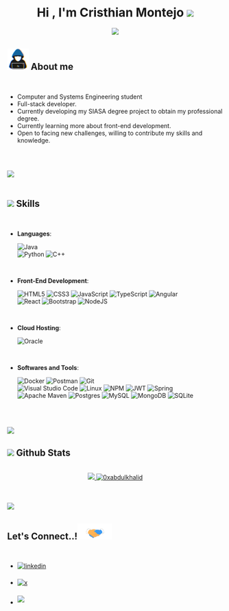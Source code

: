 
<h1 align="center"><b>Hi , I'm Cristhian Montejo </b><img src="https://media.giphy.com/media/hvRJCLFzcasrR4ia7z/giphy.gif" width="35"></h1>

<p align="center">
  <a href="https://github.com/DenverCoder1/readme-typing-svg"><img src="https://readme-typing-svg.herokuapp.com?font=Time+New+Roman&color=cyan&size=25&center=true&vCenter=true&width=600&height=100&lines=Creativity+is+intelligence+having+fun...<3"></a>
</p>

## <picture><img src = "https://github.com/0xAbdulKhalid/0xAbdulKhalid/raw/main/assets/mdImages/about_me.gif" width = 50px></picture> **About me**

<br>

- Computer and Systems Engineering student
- Full-stack developer.
- Currently developing my SIASA degree project to obtain my professional degree.
- Currently learning more about front-end development.
- Open to facing new challenges, willing to contribute my skills and knowledge.

<br><br>

<img src="https://user-images.githubusercontent.com/73097560/115834477-dbab4500-a447-11eb-908a-139a6edaec5c.gif"><br><br>

## <img src="https://media2.giphy.com/media/QssGEmpkyEOhBCb7e1/giphy.gif?cid=ecf05e47a0n3gi1bfqntqmob8g9aid1oyj2wr3ds3mg700bl&rid=giphy.gif" width ="25"><b> Skills</b>
<br>

<p align="center">

- **Languages**:
    
    ![Java](https://img.shields.io/badge/java-%23ED8B00.svg?style=for-the-badge&logo=java&logoColor=white)                              
    ![Python](https://img.shields.io/badge/Python%20-%2314354C.svg?style=for-the-badge&logo=python&logoColor=white)
    ![C++](https://img.shields.io/badge/C++%20-%2300599C.svg?style=for-the-badge&logo=c%2B%2B&logoColor=white)    

<br>   
    
- **Front-End Development**:

    ![HTML5](https://img.shields.io/badge/HTML5%20-%23E34F26.svg?style=for-the-badge&logo=html5&logoColor=white)
    ![CSS3](https://img.shields.io/badge/CSS%20-%231572B6.svg?style=for-the-badge&logo=css3&logoColor=white)
    ![JavaScript](https://img.shields.io/badge/JavaScript%20-%23F7DF1E.svg?style=for-the-badge&logo=javascript&logoColor=black)
    ![TypeScript](https://img.shields.io/badge/typescript-%23007ACC.svg?style=for-the-badge&logo=typescript&logoColor=white)
    ![Angular](https://img.shields.io/badge/angular-%23DD0031.svg?style=for-the-badge&logo=angular&logoColor=white)    
    ![React](https://img.shields.io/badge/react-%2523007ACC.svg?style=for-the-badge&logo=react&logoColor=white&color=blue)
    ![Bootstrap](https://img.shields.io/badge/bootstrap-%23563D7C.svg?style=for-the-badge&logo=bootstrap&logoColor=white)
    ![NodeJS](https://img.shields.io/badge/node.js-6DA55F?style=for-the-badge&logo=node.js&logoColor=white) 

<br>

- **Cloud Hosting**:

    ![Oracle](https://img.shields.io/badge/oracle-%2523DD0031.svg?style=for-the-badge&logo=oracle&logoColor=white&color=red)
    
<br>

- **Softwares and Tools**:

    ![Docker](https://img.shields.io/badge/docker-%230db7ed.svg?style=for-the-badge&logo=docker&logoColor=white) 
    ![Postman](https://img.shields.io/badge/Postman-FF6C37?style=for-the-badge&logo=postman&logoColor=white)
    ![Git](https://img.shields.io/badge/git-%23F05033.svg?style=for-the-badge&logo=git&logoColor=white)      
    ![Visual Studio Code](https://img.shields.io/badge/Visual%20Studio%20Code-0078d7.svg?style=for-the-badge&logo=visual-studio-code&logoColor=white)
    ![Linux](https://img.shields.io/badge/Linux-FCC624?style=for-the-badge&logo=linux&logoColor=black)
    ![NPM](https://img.shields.io/badge/NPM-%23000000.svg?style=for-the-badge&logo=npm&logoColor=white)
    ![JWT](https://img.shields.io/badge/JWT-black?style=for-the-badge&logo=JSON%20web%20tokens)
    ![Spring](https://img.shields.io/badge/spring-%236DB33F.svg?style=for-the-badge&logo=spring&logoColor=white)
    ![Apache Maven](https://img.shields.io/badge/Apache%20Maven-C71A36?style=for-the-badge&logo=Apache%20Maven&logoColor=white)
    ![Postgres](https://img.shields.io/badge/postgres-%23316192.svg?style=for-the-badge&logo=postgresql&logoColor=white) 
    ![MySQL](https://img.shields.io/badge/mysql-%2300f.svg?style=for-the-badge&logo=mysql&logoColor=white) 
    ![MongoDB](https://img.shields.io/badge/MongoDB-%234ea94b.svg?style=for-the-badge&logo=mongodb&logoColor=white) 
    ![SQLite](https://img.shields.io/badge/sqlite-%2307405e.svg?style=for-the-badge&logo=sqlite&logoColor=white) 
   
</p>

<br>
<br>
<br>
<img src="https://user-images.githubusercontent.com/73097560/115834477-dbab4500-a447-11eb-908a-139a6edaec5c.gif">
<br>


## <img src="https://media.giphy.com/media/iY8CRBdQXODJSCERIr/giphy.gif" width="35"><b> Github Stats </b>
<br>

<div align="center">

<a href="https://github.com/0xabdulkhalid/">
  <img src="https://github-readme-stats.vercel.app/api?username=CrisMontejo23&include_all_commits=true&count_private=true&show_icons=true&line_height=20&title_color=7A7ADB&icon_color=2234AE&text_color=D3D3D3&bg_color=0,000000,130F40" width="450"/>
  <img src="https://github-readme-stats.vercel.app/api/top-langs?username=CrisMontejo23&show_icons=true&locale=en&layout=compact&line_height=20&title_color=7A7ADB&icon_color=2234AE&text_color=D3D3D3&bg_color=0,000000,130F40" width="375"  alt="0xabdulkhalid"/>

</a>
</div>

<br>
<br>
<br>
<img src="https://user-images.githubusercontent.com/73097560/115834477-dbab4500-a447-11eb-908a-139a6edaec5c.gif">
<br>

## <b> Let's Connect..!</b><img src="https://github.com/0xAbdulKhalid/0xAbdulKhalid/raw/main/assets/mdImages/handshake.gif" width ="80">
<br>
<div align='left'>

<ul>

<li>
<a href="https://www.linkedin.com/in/cristhianmontejo23/" target="_blank">
<img src="https://img.shields.io/badge/linkedin:  cristhianmontejo23-%2300acee.svg?color=405DE6&style=for-the-badge&logo=linkedin&logoColor=white" alt=linkedin style="margin-bottom: 5px;"/>
</a>
</li>

<br>

<li>
<a href="[https://twitter.com/0xabdulkhalid](https://twitter.com/Crisfer_M)" target="_blank">
<img src="https://img.shields.io/badge/Crisfer_M-%252300acee.svg?style=for-the-badge&logo=x&logoColor=white&color=black" alt=x style="margin-bottom: 5px;"/>
</a>
</li>

<br>

<li>
<a href="mailto:crisfer.montejo2320@gmail.com" target="_blank">
<img src="https://img.shields.io/badge/gmail:  crisfer.montejo2320@gmail.com-%23EA4335.svg?style=for-the-badge&logo=gmail&logoColor=white" t=mail style="margin-bottom: 5px;" />
</a>
</li>
	
</ul>
